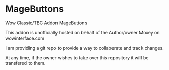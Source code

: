 # MageButtons
Wow Classic/TBC Addon MageButtons

This addon is unofficially hosted on behalf of the Author/owner Moxey on wowinterface.com

I am providing a git repo to provide a way to collaberate and track changes.

At any time, if the owner wishes to take over this repository it will be transfered to them.
